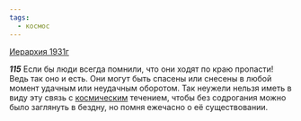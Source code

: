 ```yaml
---
tags:
  - космос
---
```


[Иерархия 1931г](https://127.0.0.1:4002/agni/1931)

___115___
Если бы люди всегда помнили, что они ходят по краю пропасти! Ведь так оно и есть. Они могут быть спасены или снесены в любой момент удачным или неудачным оборотом. Так неужели нельзя иметь в виду эту связь с [космическим](../../../tags/#космос) течением, чтобы без содрогания можно было заглянуть в бездну, но помня ежечасно о её существовании.   

